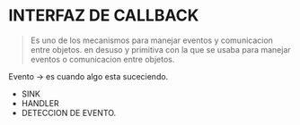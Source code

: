 # INTERFAZ DE CALLBACK
> Es uno de los mecanismos para manejar eventos y comunicacion entre objetos. en desuso y primitiva con la que se usaba para manejar eventos o comunicacion entre objetos.

Evento -> es cuando algo esta suceciendo.

* SINK
* HANDLER
* DETECCION DE EVENTO.